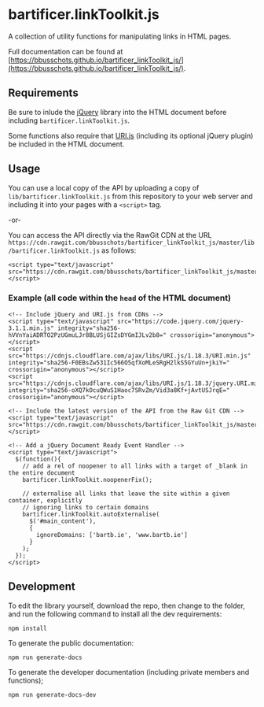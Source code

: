 # bartificer.linkToolkit.js

A collection of utility functions for manipulating links in HTML pages.

Full documentation can be found at [https://bbusschots.github.io/bartificer_linkToolkit_js/](https://bbusschots.github.io/bartificer_linkToolkit_js/).

## Requirements

Be sure to inlude the [jQuery](http://jquery.com) library into the HTML document before including `bartificer.linkToolkit.js`.

Some functions also require that [URI.js](https://medialize.github.io/URI.js/) (including its optional jQuery plugin) be included in the HTML document.

## Usage

You can use a local copy of the API by uploading a copy of `lib/bartificer.linkToolkit.js` from this repository to your web server and including it into your pages with a `<script>` tag.

-or-

You can access the API directly via the RawGit CDN at the URL `https://cdn.rawgit.com/bbusschots/bartificer_linkToolkit_js/master/lib/bartificer.linkToolkit.js` as follows:

```
<script type="text/javascript" src="https://cdn.rawgit.com/bbusschots/bartificer_linkToolkit_js/master/lib/bartificer.linkToolkit.js"></script>
```

### Example (all code within the `head` of the HTML document)

```
<!-- Include jQuery and URI.js from CDNs -->
<script type="text/javascript" src="https://code.jquery.com/jquery-3.1.1.min.js" integrity="sha256-hVVnYaiADRTO2PzUGmuLJr8BLUSjGIZsDYGmIJLv2b8=" crossorigin="anonymous"></script>
<script src="https://cdnjs.cloudflare.com/ajax/libs/URI.js/1.18.3/URI.min.js" integrity="sha256-F0EBsZw531Ic566O5qfXoMLeSRgH2lkS5GYuUn+jkiY=" crossorigin="anonymous"></script>
<script src="https://cdnjs.cloudflare.com/ajax/libs/URI.js/1.18.3/jquery.URI.min.js" integrity="sha256-oXQ7kOcuQWuS1Haoc7SRvZm/Vid3a8Kf+jAvtUSJrqE=" crossorigin="anonymous"></script>

<!-- Include the latest version of the API from the Raw Git CDN -->
<script type="text/javascript" src="https://cdn.rawgit.com/bbusschots/bartificer_linkToolkit_js/master/lib/bartificer.linkToolkit.js"></script>

<!-- Add a jQuery Document Ready Event Handler -->
<script type="text/javascript">
  $(function(){
  	// add a rel of noopener to all links with a target of _blank in the entire document
  	bartificer.linkToolkit.noopenerFix();
  	
  	// externalise all links that leave the site within a given container, explicitly
  	// ignoring links to certain domains
  	bartificer.linkToolkit.autoExternalise(
  	  $('#main_content'),
  	  {
  	  	ignoreDomains: ['bartb.ie', 'www.bartb.ie']
  	  }
  	);
  });
</script>
```

## Development

To edit the library yourself, download the repo, then change to the folder, and run the following command to install all the dev requirements:

```
npm install
```

To generate the public documentation:

```
npm run generate-docs
```

To generate the developer documentation (including private members and functions);

```
npm run generate-docs-dev
```
